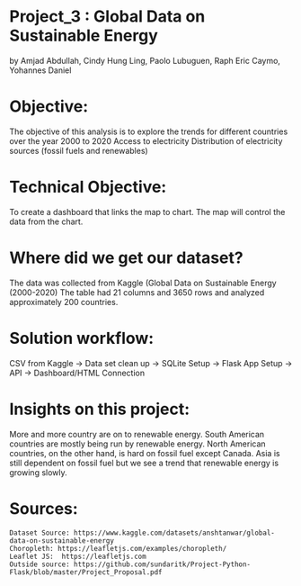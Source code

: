 # Project_3 : Global Data on Sustainable Energy 
by Amjad Abdullah, Cindy Hung Ling, Paolo Lubuguen, Raph Eric Caymo, Yohannes Daniel

# Objective:

The objective of this analysis is to explore the trends for different countries over the year 2000 to 2020
Access to electricity Distribution of electricity sources (fossil fuels and renewables)

# Technical Objective:
To create a dashboard that links the map to chart. The map will control the data from the chart. 

# Where did we get our dataset?
The data was collected from Kaggle (Global Data on Sustainable Energy (2000-2020)
The table had 21 columns and 3650 rows and analyzed approximately 200 countries.


# Solution workflow:
CSV from Kaggle -> Data set clean up -> SQLite Setup -> Flask App Setup -> API -> Dashboard/HTML Connection

# Insights on this project:
More and more country are on to renewable energy. South American countries are mostly being run by renewable energy. North American countries, on the other hand, is hard on fossil fuel except Canada. Asia is still dependent on fossil fuel but we see a trend that renewable energy is growing slowly.

# Sources:
    Dataset Source: https://www.kaggle.com/datasets/anshtanwar/global-data-on-sustainable-energy
    Choropleth: https://leafletjs.com/examples/choropleth/
    Leaflet JS:  https://leafletjs.com
    Outside source: https://github.com/sundaritk/Project-Python-Flask/blob/master/Project_Proposal.pdf





